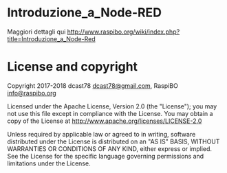 # Introduzione_a_Node-RED
Maggiori dettagli  qui http://www.raspibo.org/wiki/index.php?title=Introduzione_a_Node-Red

License and copyright
=====================

Copyright 2017-2018 dcast78 dcast78@gmail.com, RaspiBO info@raspibo.org

Licensed under the Apache License, Version 2.0 (the "License"); you may not use this file except in compliance with the License. You may obtain a copy of the License at http://www.apache.org/licenses/LICENSE-2.0

Unless required by applicable law or agreed to in writing, software distributed under the License is distributed on an "AS IS" BASIS, WITHOUT WARRANTIES OR CONDITIONS OF ANY KIND, either express or implied. See the License for the specific language governing permissions and limitations under the License.

